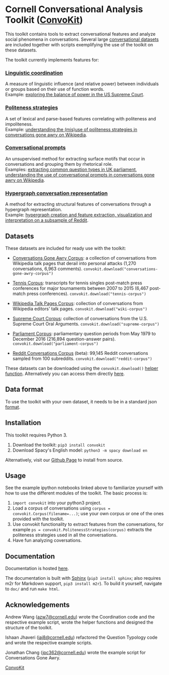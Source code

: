 # Cornell Conversational Analysis Toolkit ([ConvoKit](http://convokit.cornell.edu/))
This toolkit contains tools to extract conversational features and analyze social phenomena in conversations.  Several large [conversational datasets](https://github.com/CornellNLP/Cornell-Conversational-Analysis-Toolkit#datasets) are included together with scripts exemplifying the use of the toolkit on these datasets.

The toolkit currently implements features for:

### [Linguistic coordination](https://www.cs.cornell.edu/~cristian/Echoes_of_power.html)

A measure of linguistic influence (and relative power) between individuals or groups based on their use of function words.  
Example: [exploring the balance of power in the US Supreme Court](https://github.com/CornellNLP/Cornell-Conversational-Analysis-Toolkit/blob/master/examples/coordination/examples.ipynb).

### [Politeness strategies](https://www.cs.cornell.edu/~cristian/Politeness.html)

A set of lexical and parse-based features correlating with politeness and impoliteness.  
Example: [understanding the (mis)use of politeness strategies in conversations gone awry on Wikipedia](https://github.com/CornellNLP/Cornell-Conversational-Analysis-Toolkit/blob/master/examples/conversations-gone-awry/Conversations%20Gone%20Awry%20Prediction.ipynb).

### [Conversational prompts](http://www.cs.cornell.edu/~cristian/Asking_too_much.html)

An unsupervised method for extracting surface motifs that occur in conversations and grouping them by rhetorical role.  
Examples: [extracting common question types in UK parliament](https://github.com/CornellNLP/Cornell-Conversational-Analysis-Toolkit/blob/master/examples/question-typology/parliament_questions_example.ipynb), [understanding the use of conversational prompts in conversations gone awry on Wikipedia](https://github.com/CornellNLP/Cornell-Conversational-Analysis-Toolkit/blob/master/examples/conversations-gone-awry/Conversations%20Gone%20Awry%20Prediction.ipynb).

### [Hypergraph conversation representation](http://www.cs.cornell.edu/~cristian/Patterns_of_participant_interactions.html) 
A method for extracting structural features of conversations through a hypergraph representation.  
Example: [hypergraph creation and feature extraction, visualization and interpretation on a subsample of Reddit](https://github.com/CornellNLP/Cornell-Conversational-Analysis-Toolkit/blob/master/examples/hyperconvo/demo.ipynb).

## Datasets
These datasets are included for ready use with the toolkit:

- [Conversations Gone Awry Corpus](https://github.com/CornellNLP/Cornell-Conversational-Analysis-Toolkit/blob/master/datasets/conversations-gone-awry-corpus/awry.README.v1.00.txt): a collection of conversations from Wikipedia talk pages that derail into personal attacks (1,270 conversations, 6,963 comments). `convokit.download("conversations-gone-awry-corpus")`

- [Tennis Corpus](http://www.cs.cornell.edu/~liye/tennis_README.txt): transcripts for tennis singles post-match press conferences for major tournaments between 2007 to 2015 (6,467 post-match press conferences). `convokit.download("tennis-corpus")`

- [Wikipedia Talk Pages Corpus](http://www.cs.cornell.edu/~cristian/Echoes_of_power_files/wikipedia.talkpages.README.v1.01.txt): collection of conversations from Wikipedia editors' talk pages. `convokit.download("wiki-corpus")`

- [Supreme Court Corpus](http://www.cs.cornell.edu/~cristian/Echoes_of_power_files/supreme.README.v1.01.txt): collection of conversations from the U.S. Supreme Court Oral Arguments. `convokit.download("supreme-corpus")`

- [Parliament Corpus](http://www.cs.cornell.edu/~cristian/Asking_too_much_files/paper-questions.pdf): parliamentary question periods from May 1979 to December 2016 (216,894 question-answer pairs). `convokit.download("parliament-corpus")`

- [Reddit Conversations Corpus](https://github.com/CornellNLP/Cornell-Conversational-Analysis-Toolkit/tree/master/datasets/reddit-corpus) (beta): 99,145 Reddit conversations sampled from 100 subreddits. `convokit.download("reddit-corpus")`

These datasets can be downloaded using the `convokit.download()` [helper function](https://github.com/CornellNLP/Cornell-Conversational-Analysis-Toolkit/blob/master/convokit/util.py).  Alternatively you can access them directly [here](http://zissou.infosci.cornell.edu/socialkit/datasets/).

## Data format

To use the toolkit with your own dataset, it needs to be in a standard json [format](https://github.com/CornellNLP/Cornell-Conversational-Analysis-Toolkit/blob/master/Data_format.md).

## Installation
This toolkit requires Python 3.

1. Download the toolkit: `pip3 install convokit`
2. Download Spacy's English model: `python3 -m spacy download en`

Alternatively, visit our [Github Page](https://github.com/CornellNLP/Cornell-Conversational-Analysis-Toolkit) to install from source.

## Usage

See the example ipython notebooks linked above to familiarize yourself with how to use the different modules of the toolkit.  The basic process is:

1. `import convokit` into your python3 project.
2. Load a corpus of conversations using `corpus = convokit.Corpus(filename=...)`; use your own corpus or one of the ones provided with the toolkit.
3. Use convokit functionality to extract features from the conversations, for example `ps = convokit.PolitenessStrategies(corpus)` extracts the politeness strategies used in all the conversations. 
4. Have fun analyzing coversations.

## Documentation
Documentation is hosted [here](http://zissou.infosci.cornell.edu/socialkit/documentation/).

The documentation is built with [Sphinx](http://www.sphinx-doc.org/en/1.5.1/) (`pip3 install sphinx`; also requires m2r for Markdown support, `pip3 install m2r`). To build it yourself, navigate to `doc/` and run `make html`. 

## Acknowledgements

Andrew Wang ([azw7@cornell.edu](mailto:azw7@cornell.edu))  wrote the Coordination code and the respective example script, wrote the helper functions and designed the structure of the toolkit.

Ishaan Jhaveri ([iaj8@cornell.edu](mailto:iaj8@cornell.edu)) refactored the Question Typology code and wrote the respective example scripts.

Jonathan Chang ([jpc362@cornell.edu](mailto:jpc362@cornell.edu)) wrote the example script for Conversations Gone Awry.


[ConvoKit](http://convokit.cornell.edu/)
